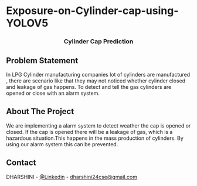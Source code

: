 # Exposure-on-Cylinder-cap-using-YOLOV5


<h3 align="center">Cylinder Cap Prediction</h3>


## Problem Statement
In LPG Cylinder manufacturing companies lot of cylinders are manufactured , there are scenario like that they may not noticed whether cylinder closed and leakage  of gas happens. To detect and tell the gas cylinders are opened or close with an alarm system.

## About The Project
We are implementing a alarm system to detect weather the cap is opened or closed. If the cap is opened there will be a leakage of gas, which is a hazardous situation.This happens in the mass production of cylinders. By using our alarm system this can be prevented.


<!-- CONTACT -->
## Contact

DHARSHINI - [@Linkedin](https://www.linkedin.com/in/dharshini-m-056843210/) - dharshini24cse@gmail.com






